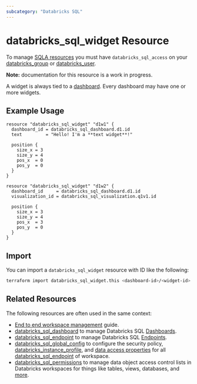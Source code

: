 ```yaml
---
subcategory: "Databricks SQL"
---
```

# databricks_sql_widget Resource

To manage [SQLA resources](https://docs.databricks.com/sql/get-started/concepts.html) you must have `databricks_sql_access` on your [databricks_group](group.md#databricks_sql_access) or [databricks_user](user.md#databricks_sql_access).

**Note:** documentation for this resource is a work in progress.

A widget is always tied to a [dashboard](sql_dashboard.md). Every dashboard may have one or more widgets.

## Example Usage

```hcl
resource "databricks_sql_widget" "d1w1" {
  dashboard_id = databricks_sql_dashboard.d1.id
  text         = "Hello! I'm a **text widget**!"

  position {
    size_x = 3
    size_y = 4
    pos_x  = 0
    pos_y  = 0
  }
}

resource "databricks_sql_widget" "d1w2" {
  dashboard_id     = databricks_sql_dashboard.d1.id
  visualization_id = databricks_sql_visualization.q1v1.id

  position {
    size_x = 3
    size_y = 4
    pos_x  = 3
    pos_y  = 0
  }
}
```

## Import

You can import a `databricks_sql_widget` resource with ID like the following:

```bash
terraform import databricks_sql_widget.this <dashboard-id>/<widget-id>
```

## Related Resources

The following resources are often used in the same context:

* [End to end workspace management](../guides/workspace-management.md) guide.
* [databricks_sql_dashboard](sql_dashboard.md) to manage Databricks SQL [Dashboards](https://docs.databricks.com/sql/user/dashboards/index.html).
* [databricks_sql_endpoint](sql_endpoint.md) to manage Databricks SQL [Endpoints](https://docs.databricks.com/sql/admin/sql-endpoints.html).
* [databricks_sql_global_config](sql_global_config.md) to configure the security policy, [databricks_instance_profile](instance_profile.md), and [data access properties](https://docs.databricks.com/sql/admin/data-access-configuration.html) for all [databricks_sql_endpoint](sql_endpoint.md) of workspace.
* [databricks_sql_permissions](sql_permissions.md) to manage data object access control lists in Databricks workspaces for things like tables, views, databases, and [more](https://docs.databricks.com/security/access-control/table-acls/object-privileges.html).
